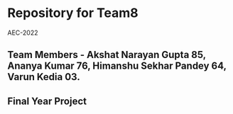# Repository for Team8
AEC-2022
## Team Members - Akshat Narayan Gupta 85, Ananya Kumar 76, Himanshu Sekhar Pandey 64, Varun Kedia 03.

## Final Year Project

